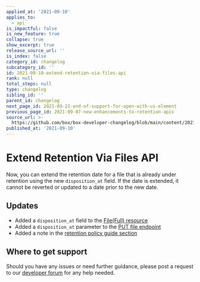 ```yaml
---
applied_at: '2021-09-10'
applies_to:
  - api
is_impactful: false
is_new_feature: true
collapse: true
show_excerpt: true
release_source_url: ''
is_index: false
category_id: changelog
subcategory_id: ''
id: 2021-09-10-extend-retention-via-files-api
rank: null
total_steps: null
type: changelog
sibling_id: ''
parent_id: changelog
next_page_id: 2021-09-21-end-of-support-for-open-with-ui-element
previous_page_id: 2021-09-07-new-enhancements-to-retention-apis
source_url: >-
  https://github.com/box/box-developer-changelog/blob/main/content/2021/09-10-extend-retention-via-files-api.md
published_at: '2021-09-10'
---
```

# Extend Retention Via Files API

Now, you can extend the retention date for a file that is already under
retention using the new `disposition_at` field. If the date is extended, it
cannot be reverted or updated to a date prior to the new date.

<!-- more -->

## Updates

* Added a `disposition_at` field to the [File(Full) resource][file-full]
* Added a `disposition_at` parameter to the [PUT file endpoint][file-put]
* Added a note in the [retention policy guide section][extend-retention]

## Where to get support

Should you have any issues or need further guidance, please post a request to
our [developer forum][forum] for any help needed.

[forum]: https://support.box.com/hc/en-us/community/topics/360001932973-Platform-and-Developer-Forum
[extend-retention]: g://retention-policies/#extend-retention-for-a-file
[file-put]: e://put-files-id/#param-disposition_at
[file-full]: e://resources/file--full/#param-disposition_at